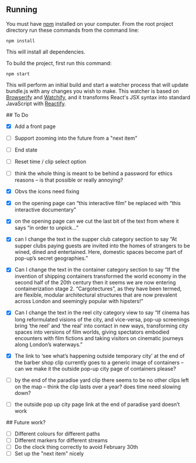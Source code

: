 
## Running

You must have [npm](https://www.npmjs.org/) installed on your computer.
From the root project directory run these commands from the command line:

    npm install

This will install all dependencies.

To build the project, first run this command:

    npm start

This will perform an initial build and start a watcher process that will update bundle.js with any changes you wish to make.  This watcher is based on [Browserify](http://browserify.org/) and [Watchify](https://github.com/substack/watchify), and it transforms React's JSX syntax into standard JavaScript with [Reactify](https://github.com/andreypopp/reactify).


## To Do

- [x] Add a front page
- [ ] Support zooming into the future from a "next item"
- [ ] End state
- [ ] Reset time / clip select option



- [ ] think the whole thing is meant to be behind a password for ethics reasons – is that possible or really annoying?
- [x] Obvs the icons need fixing
- [x] on the opening page can “this interactive film” be replaced with “this interactive documentary”
- [x] on the opening page can we cut the last bit of the text from where it says “in order to unpick...”
- [x] can I change the text in the supper club category section to say
“At supper clubs paying guests are invited into the homes of strangers to be wined, dined and entertained. Here, domestic spaces become part of pop-up’s secret geographies.”
- [x] Can I change the text in the container category section to say
“If the invention of shipping containers transformed the world economy in the second half of the 20th century then it seems we are now entering containerization stage 2. “Cargotectures”, as they have been termed, are flexible, modular architectural structures that are now prevalent across London and seemingly popular with hipsters!”
- [x] Can I change the text in the reel city category view to say
“If cinema has long reformulated visions of the city, and vice-versa, pop-up screenings bring ‘the reel’ and ‘the real’ into contact in new ways, transforming city spaces into versions of film worlds, giving spectators embodied encounters with film fictions and taking visitors on cinematic journeys along London’s waterways.”
- [x] The link to ‘see what’s happening outside temporary city’ at the end of the barber shop clip currently goes to a generic image of containers – can we make it the outside pop-up city page of containers please?
- [ ] by the end of the paradise yard clip there seems to be no other clips left on the map  – think the clip lasts over a year? does time need slowing down?
- [ ] the outside pop up city page link at the end of paradise yard doesn’t work


## Future work?


- [ ] Different colours for different paths
- [ ] Different markers for different streams
- [ ] Do the clock thing correctly to avoid February 30th
- [ ] Set up the "next item" nicely
